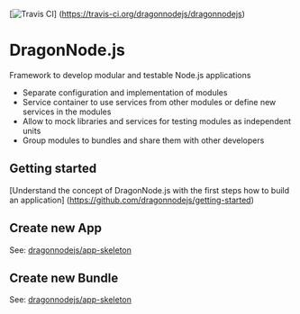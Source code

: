 [![Travis CI](https://travis-ci.org/dragonnodejs/dragonnodejs.svg?branch=master "Travis CI")]
 (https://travis-ci.org/dragonnodejs/dragonnodejs)

# DragonNode.js
Framework to develop modular and testable Node.js applications
- Separate configuration and implementation of modules
- Service container to use services from other modules or define new services in the modules
- Allow to mock libraries and services for testing modules as independent units
- Group modules to bundles and share them with other developers

## Getting started
[Understand the concept of DragonNode.js with the first steps how to build an application]
 (https://github.com/dragonnodejs/getting-started)

## Create new App
See: [dragonnodejs/app-skeleton](https://github.com/dragonnodejs/app-skeleton.git)

## Create new Bundle
See: [dragonnodejs/app-skeleton](https://github.com/dragonnodejs/bundle-skeleton.git)
